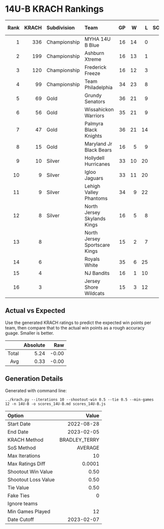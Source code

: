 # 14U-B KRACH Rankings
Rank|KRACH|Subdivision|Team|GP|W|L|SOW|SOL|T|SoS|Exp Wins|Win Diff
---:|---:|:---|:---|---:|---:|---:|---:|---:|---:|---:|---:|---:
1|336|Championship|MYHA 14U B Blue|16|14|0|1|1|0|53|13.9|-1.1
2|199|Championship|Ashburn Xtreme|16|13|1|2|0|0|44|13.4|-0.6
3|120|Championship|Frederick Freeze|16|12|3|1|0|0|56|12.2|-0.3
4|99|Championship|Team Philadelphia|34|23|8|2|1|0|74|24.0|-0.5
5|69|Gold|Grundy Senators|36|21|9|0|6|0|69|23.8|-0.2
6|56|Gold|Wissahickon Warriors|35|21|9|2|3|0|44|23.7|0.2
7|47|Gold|Palmyra Black Knights|36|21|14|1|0|0|75|21.6|0.1
8|15|Gold|Maryland Jr Black Bears|16|5|9|1|1|0|40|6.1|0.1
9|10|Silver|Hollydell Hurricanes|33|10|20|1|2|0|46|11.9|0.4
10|9|Silver|Igloo Jaguars|33|11|20|0|1|1|42|12.5|0.5
11|9|Silver|Lehigh Valley Phantoms|34|9|22|2|1|0|60|10.8|0.3
12|8|Silver|North Jersey Skylands Kings|16|5|8|2|0|1|39|6.8|0.3
13|8||North Jersey Sportscare Kings|15|2|7|4|2|0|35|5.2|0.2
14|6||Royals White|35|6|25|2|2|0|70|8.3|0.3
15|4||NJ Bandits|16|1|10|2|3|0|33|3.6|0.1
16|3||Jersey Shore Wildcats|15|3|12|0|0|0|25|3.1|0.1

## Actual vs Expected
Use the generated KRACH ratings to predict the expected win points per team, then compare that to the actual win points as a rough accuracy guage. Smaller is better.

||Absolute|Raw
|---:|---:|---:
|Total|5.24|-0.00
|Avg|0.33|-0.00

## Generation Details

Generated with command line:
```
../krach.py --iterations 10 --shootout-win 0.5 --tie 0.5 --min-games 12 -n 14U-B -o scores_14U-B.md scores_14U-B.js
```

| Option | Value |
| :----- | ----: |
| Start Date | 2022-08-28 |
| End Date | 2023-02-05 |
| KRACH Method | BRADLEY_TERRY |
| SoS Method | AVERAGE |
| Max Iterations | 10 |
| Max Ratings Diff | 0.0001 |
| Shootout Win Value | 0.50 |
| Shootout Loss Value | 0.50 |
| Tie Value | 0.50 |
| Fake Ties | 0 |
| Ignore teams |  |
| Min Games Played | 12 |
| Date Cutoff | 2023-02-07 |

